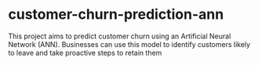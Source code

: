 # customer-churn-prediction-ann
This project aims to predict customer churn using an Artificial Neural Network (ANN). Businesses can use this model to identify customers likely to leave and take proactive steps to retain them
